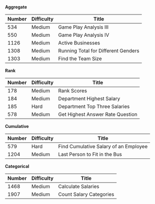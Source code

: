 **Aggregate**

| Number| Difficulty |Title|
| ---   | ---        | --- |
|534|Medium|Game Play Analysis III|
|550|Medium|Game Play Analysis IV|
|1126|Medium|Active Businesses|
|1308|Medium|Running Total for Different Genders|
|1303|Medium|Find the Team Size|

**Rank**

| Number| Difficulty |Title|
| ---   | ---        | --- |
|178|Medium|Rank Scores|
|184|Medium|Department Highest Salary|
|185|Hard|Department Top Three Salaries|
|578|Medium|Get Highest Answer Rate Question|

**Cumulative**

| Number| Difficulty |Title|
| ---   | ---        | --- |
|579|Hard|Find Cumulative Salary of an Employee|
|1204|Medium|Last Person to Fit in the Bus|

**Categorical**

| Number| Difficulty |Title|
| ---   | ---        | --- |
|1468|Medium|Calculate Salaries|
|1907|Medium|Count Salary Categories|
